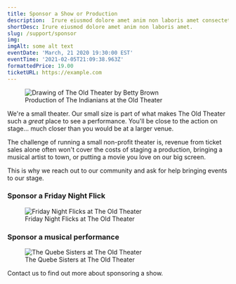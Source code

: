 ```yaml
---
title: Sponsor a Show or Production
description:  Irure eiusmod dolore amet anim non laboris amet consectetur quis laboris consectetur. Ad dolore et pariatur ad sit ex officia ipsum proident adipisicing pariatur culpa duis. Irure nulla excepteur nulla dolore quis reprehenderit elit aliqua dolor voluptate anim do elit cupidatat.
shortDesc: Irure eiusmod dolore amet anim non laboris amet.
slug: /support/sponsor
img: 
imgAlt: some alt text
eventDate: 'March, 21 2020 19:30:00 EST'
eventTime: '2021-02-05T21:09:38.963Z'
formattedPrice: 19.00
ticketURL: https://example.com
---
```

<figure>
  <img
    src="/images/volunteer/the_indianians.jpg"
    alt="Drawing of The Old Theater by Betty Brown"
  />
  <figcaption class="italic">
     Production of The Indianians at the Old Theater
  </figcaption>
</figure>




We're a small theater. Our small size is part of what makes The Old Theater such a *great* place to see a performance. You'll be close to the action on stage... much closer than you would be at a larger venue.

The challenge of running a small non-profit theater is, revenue from ticket sales alone often won't cover the costs of staging a production, bringing a musical artist to town, or putting a movie you love on our big screen. 

This is why we reach out to our community and ask for help bringing events to our stage.

### Sponsor a Friday Night Flick

<figure>
  <img
    src="/images/support/blues_brothers.jpg"
    alt="Friday Night Flicks at The Old Theater"
    loading="lazy"
  />
  <figcaption class="italic">
     Friday Night Flicks at The Old Theater
  </figcaption>
</figure>


### Sponsor a musical performance

<figure>
  <img
    src="/images/support/quebe_sisters3.jpg"
    alt="The Quebe Sisters at The Old Theater"
    loading="lazy"
  />
  <figcaption class="italic">
     The Quebe Sisters at The Old Theater
  </figcaption>
</figure>

Contact us to find out more about sponsoring a show. 

<button-link url="/contact" text="CONTACT US"/>
   





